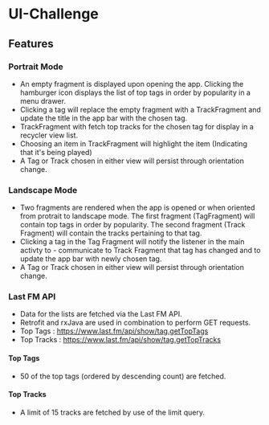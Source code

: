 # UI-Challenge

## Features
### Portrait Mode
- An empty fragment is displayed upon opening the app. Clicking the hamburger icon displays the list of top tags in order by popularity in a menu drawer.
- Clicking a tag will replace the empty fragment with a TrackFragment and update the title in the app bar with the chosen tag.
- TrackFragment with fetch top tracks for the chosen tag for display in a recycler view list.
- Choosing an item in TrackFragment will highlight the item (Indicating that it's being played) 
- A Tag or Track chosen in either view will persist through orientation change.

### Landscape Mode
- Two fragments are rendered when the app is opened or when oriented from protrait to landscape mode. The first fragment (TagFragment) will contain top tags in order by popularity. The second fragment (Track Fragment) will contain the tracks pertaining to that tag.
- Clicking a tag in the Tag Fragment will notify the listener in the main activty to - communicate to Track Fragment that tag has changed and to update the app bar with newly chosen tag.
- A Tag or Track chosen in either view will persist through orientation change.

### Last FM API
- Data for the lists are fetched via the Last FM API.
- Retrofit and rxJava are used in combination to perform GET requests.
- Top Tags  : https://www.last.fm/api/show/tag.getTopTags
- Top Tracks  : https://www.last.fm/api/show/tag.getTopTracks

#### Top Tags
- 50 of the top tags (ordered by descending count) are fetched.

#### Top Tracks
- A limit of 15 tracks are fetched by use of the limit query.

